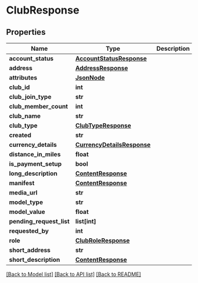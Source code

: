 # ClubResponse

## Properties
Name | Type | Description | Notes
------------ | ------------- | ------------- | -------------
**account_status** | [**AccountStatusResponse**](AccountStatusResponse.md) |  | [optional] 
**address** | [**AddressResponse**](AddressResponse.md) |  | [optional] 
**attributes** | [**JsonNode**](JsonNode.md) |  | [optional] 
**club_id** | **int** |  | 
**club_join_type** | **str** |  | [optional] 
**club_member_count** | **int** |  | [optional] 
**club_name** | **str** |  | 
**club_type** | [**ClubTypeResponse**](ClubTypeResponse.md) |  | 
**created** | **str** |  | [optional] 
**currency_details** | [**CurrencyDetailsResponse**](CurrencyDetailsResponse.md) |  | [optional] 
**distance_in_miles** | **float** |  | [optional] 
**is_payment_setup** | **bool** |  | [optional] 
**long_description** | [**ContentResponse**](ContentResponse.md) |  | [optional] 
**manifest** | [**ContentResponse**](ContentResponse.md) |  | [optional] 
**media_url** | **str** |  | [optional] 
**model_type** | **str** |  | [optional] 
**model_value** | **float** |  | [optional] 
**pending_request_list** | **list[int]** |  | [optional] 
**requested_by** | **int** |  | [optional] 
**role** | [**ClubRoleResponse**](ClubRoleResponse.md) |  | [optional] 
**short_address** | **str** |  | [optional] 
**short_description** | [**ContentResponse**](ContentResponse.md) |  | [optional] 

[[Back to Model list]](../README.md#documentation-for-models) [[Back to API list]](../README.md#documentation-for-api-endpoints) [[Back to README]](../README.md)

